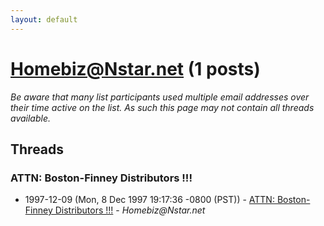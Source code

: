 ```yaml
---
layout: default
---
```


# Homebiz@Nstar.net (1 posts)

_Be aware that many list participants used multiple email addresses over their time active on the list. As such this page may not contain all threads available._

## Threads

### ATTN:  Boston-Finney Distributors !!!
+ 1997-12-09 (Mon, 8 Dec 1997 19:17:36 -0800 (PST)) - [ATTN:  Boston-Finney Distributors !!!](/archive/1997/12/3cccfda3e865e476970d2ceb2e427f848e31dc2108cc1952394148144bc8f221) - _Homebiz@Nstar.net_

